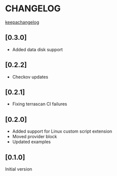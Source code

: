# CHANGELOG

[keepachangelog](https://keepachangelog.com/en/1.0.0/)

## [0.3.0]
* Added data disk support

## [0.2.2]
* Checkov updates

## [0.2.1]
* Fixing terrascan CI failures

## [0.2.0]
* Added support for Linux custom script extension
* Moved provider block
* Updated examples

## [0.1.0]
Initial version
